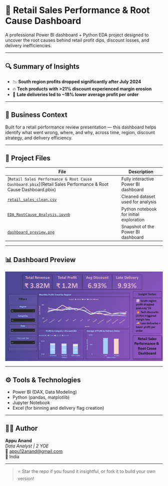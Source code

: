 # 🧾 Retail Sales Performance & Root Cause Dashboard

A professional Power BI dashboard + Python EDA project designed to uncover the root causes behind retail profit dips, discount losses, and delivery inefficiencies.

---

## 🔍 Summary of Insights

- 📉 **South region profits dropped significantly after July 2024**
- 🔥 **Tech products with >21% discount experienced margin erosion**
- 🚚 **Late deliveries led to ~18% lower average profit per order**

---

## 💼 Business Context

Built for a retail performance review presentation — this dashboard helps identify what went wrong, where, and why, across time, region, discount strategy, and delivery efficiency.

---

## 📁 Project Files

| File | Description |
|------|-------------|
| [`Retail Sales Performance & Root Cause Dashboard.pbix`](Retail Sales Performance & Root Cause Dashboard.pbix) | Fully interactive Power BI dashboard |
| [`retail_sales_clean.csv`](retail_sales_clean.csv) | Cleaned dataset used for analysis |
| [`EDA_RootCause_Analysis.ipynb`](EDA_RootCause_Analysis.ipynb) | Python notebook for initial exploration |
| [`dashboard_preview.png`](dashboard_preview.png) | Snapshot of the Power BI dashboard |


---

## 📊 Dashboard Preview

![Retail Dashboard](dashboard_preview.png)

---

## ⚙️ Tools & Technologies

- Power BI (DAX, Data Modeling)
- Python (pandas, matplotlib)
- Jupyter Notebook
- Excel (for binning and delivery flag creation)

---

## 👨‍💻 Author

**Appu Anand**  
_Data Analyst | 2 YOE_  
📧 appu12anand@gmail.com  
📍 India

---

> ⭐ Star the repo if you found it insightful, or fork it to build your own version!
